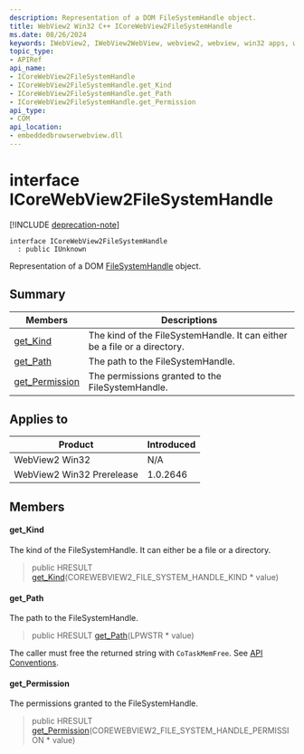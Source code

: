 ```yaml
---
description: Representation of a DOM FileSystemHandle object.
title: WebView2 Win32 C++ ICoreWebView2FileSystemHandle
ms.date: 08/26/2024
keywords: IWebView2, IWebView2WebView, webview2, webview, win32 apps, win32, edge, ICoreWebView2, ICoreWebView2Controller, browser control, edge html, ICoreWebView2FileSystemHandle
topic_type: 
- APIRef
api_name:
- ICoreWebView2FileSystemHandle
- ICoreWebView2FileSystemHandle.get_Kind
- ICoreWebView2FileSystemHandle.get_Path
- ICoreWebView2FileSystemHandle.get_Permission
api_type:
- COM
api_location:
- embeddedbrowserwebview.dll
---
```


# interface ICoreWebView2FileSystemHandle

[!INCLUDE [deprecation-note](../includes/deprecation-note.md)]

```
interface ICoreWebView2FileSystemHandle
  : public IUnknown
```

Representation of a DOM [FileSystemHandle](https://developer.mozilla.org/docs/Web/API/FileSystemHandle) object.

## Summary

 Members                        | Descriptions
--------------------------------|---------------------------------------------
[get_Kind](#get_kind) | The kind of the FileSystemHandle. It can either be a file or a directory.
[get_Path](#get_path) | The path to the FileSystemHandle.
[get_Permission](#get_permission) | The permissions granted to the FileSystemHandle.

## Applies to

Product                         | Introduced
--------------------------------|---------------------------------------------
WebView2 Win32            |    N/A
WebView2 Win32 Prerelease |    1.0.2646

## Members

#### get_Kind

The kind of the FileSystemHandle. It can either be a file or a directory.

> public HRESULT [get_Kind](#get_kind)(COREWEBVIEW2_FILE_SYSTEM_HANDLE_KIND * value)

#### get_Path

The path to the FileSystemHandle.

> public HRESULT [get_Path](#get_path)(LPWSTR * value)

The caller must free the returned string with `CoTaskMemFree`. See [API Conventions](/microsoft-edge/webview2/concepts/win32-api-conventions#strings).

#### get_Permission

The permissions granted to the FileSystemHandle.

> public HRESULT [get_Permission](#get_permission)(COREWEBVIEW2_FILE_SYSTEM_HANDLE_PERMISSION * value)

